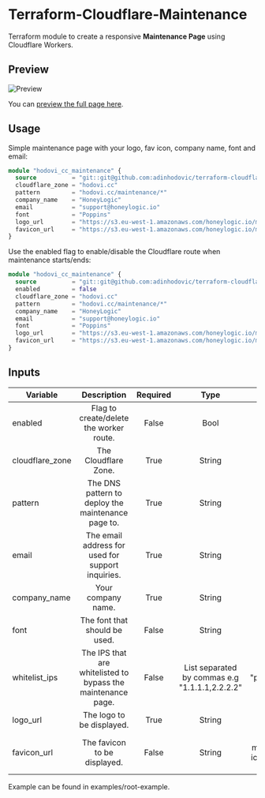 # Terraform-Cloudflare-Maintenance

Terraform module to create a responsive **Maintenance Page** using
Cloudflare Workers.

## Preview

![Preview](https://i.imgur.com/CiguM4w.png)

You can [preview the full page here](https://hodovi.cc/maintenance/).

## Usage

Simple maintenance page with your logo, fav icon, company name, font and
email:

```terraform
module "hodovi_cc_maintenance" {
  source          = "git::git@github.com:adinhodovic/terraform-cloudflare-maintenance.git?ref=v0.1.1"
  cloudflare_zone = "hodovi.cc"
  pattern         = "hodovi.cc/maintenance/*"
  company_name    = "HoneyLogic"
  email           = "support@honeylogic.io"
  font            = "Poppins"
  logo_url        = "https://s3.eu-west-1.amazonaws.com/honeylogic.io/media/images/Honeylogic-blue.original.png"
  favicon_url     = "https://s3.eu-west-1.amazonaws.com/honeylogic.io/media/images/Honeylogic_-_icon.original.height-80.png"
}
```

Use the enabled flag to enable/disable the Cloudflare route when
maintenance starts/ends:

```terraform
module "hodovi_cc_maintenance" {
  source          = "git::git@github.com:adinhodovic/terraform-cloudflare-maintenance.git?ref=v0.1.1"
  enabled         = false
  cloudflare_zone = "hodovi.cc"
  pattern         = "hodovi.cc/maintenance/*"
  company_name    = "HoneyLogic"
  email           = "support@honeylogic.io"
  font            = "Poppins"
  logo_url        = "https://s3.eu-west-1.amazonaws.com/honeylogic.io/media/images/Honeylogic-blue.original.png"
  favicon_url     = "https://s3.eu-west-1.amazonaws.com/honeylogic.io/media/images/Honeylogic_-_icon.original.height-80.png"
}
```

## Inputs

| Variable        | Description                                                  | Required | Type                                           | Default                            |
|-----------------|:------------------------------------------------------------:|:--------:|:----------------------------------------------:|:----------------------------------:|
| enabled         | Flag to create/delete the worker route.                      | False    | Bool                                           | true                               |
| cloudflare_zone | The Cloudflare Zone.                                         | True     | String                                         | -                                  |
| pattern         | The DNS pattern to deploy the maintenance page to.           | True     | String                                         | -                                  |
| email           | The email address for used for support inquiries.            | True     | String                                         | -                                  |
| company_name    | Your company name.                                           | True     | String                                         | -                                  |
| font            | The font that should be used.                                | False    | String                                         | "Poppins"                          |
| whitelist_ips   | The IPS that are whitelisted to bypass the maintenance page. | False    | List separated by commas e.g "1.1.1.1,2.2.2.2" | "placeholder"                      |
| logo_url        | The logo to be displayed.                                    | True     | String                                         | -                                  |
| favicon_url     | The favicon to be displayed.                                 | False    | String                                         | "A maintenance icon from the web." |

Example can be found in examples/root-example.
